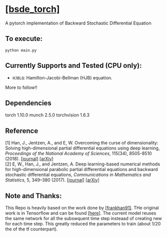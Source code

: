 # [[bsde_torch]](https://doi.org/10.1073/pnas.1718942115)
A pytorch implementation of Backward Stochastic Differential Equation

## To execute:
```
python main.py
```

## Currently Supports and Tested (CPU only):
* `HJBLQ`: Hamilton-Jacobi-Bellman (HJB) equation.

More to follow!!

## Dependencies
torch 1.10.0
munch 2.5.0
torchvision 1.6.3

## Reference
[1] Han, J., Jentzen, A., and E, W. Overcoming the curse of dimensionality: Solving high-dimensional partial differential equations using deep learning,
<em>Proceedings of the National Academy of Sciences</em>, 115(34), 8505-8510 (2018). [[journal]](https://doi.org/10.1073/pnas.1718942115) [[arXiv]](https://arxiv.org/abs/1707.02568) <br />
[2] E, W., Han, J., and Jentzen, A. Deep learning-based numerical methods for high-dimensional parabolic partial differential equations and backward stochastic differential equations,
<em>Communications in Mathematics and Statistics</em>, 5, 349–380 (2017). 
[[journal]](https://doi.org/10.1007/s40304-017-0117-6) [[arXiv]](https://arxiv.org/abs/1706.04702)


## Note and Thanks:
This Repo is heavily based on the work done by [[frankhan91]](https://github.com/frankhan91). THe original work is in Tensorflow and can be found [[here]](https://github.com/frankhan91/DeepBSDE). The current model reuses the same network for all the subswquent time step insteaad of creating new for each time step. This greatly reduced the parameters to train (about 1/20 the of the tf counterpart).
